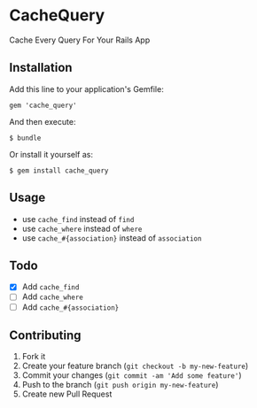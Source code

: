 # CacheQuery

Cache Every Query For Your Rails App

## Installation

Add this line to your application's Gemfile:

    gem 'cache_query'

And then execute:

    $ bundle

Or install it yourself as:

    $ gem install cache_query

## Usage

+ use `cache_find` instead of `find`
+ use `cache_where` instead of `where`
+ use `cache_#{association}` instead of `association`


## Todo

- [x] Add `cache_find`
- [ ] Add `cache_where`
- [ ] Add `cache_#{association}`

## Contributing

1. Fork it
2. Create your feature branch (`git checkout -b my-new-feature`)
3. Commit your changes (`git commit -am 'Add some feature'`)
4. Push to the branch (`git push origin my-new-feature`)
5. Create new Pull Request
